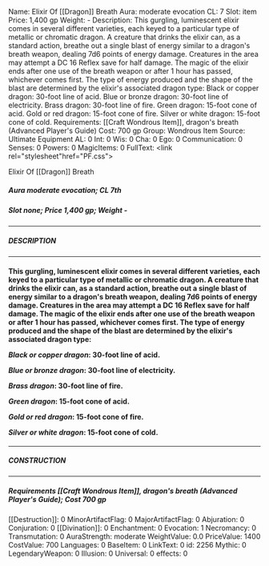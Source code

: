 Name: Elixir Of [[Dragon]] Breath
Aura: moderate evocation
CL: 7
Slot: item
Price: 1,400 gp
Weight: -
Description: This gurgling, luminescent elixir comes in several different varieties, each keyed to a particular type of metallic or chromatic dragon. A creature that drinks the elixir can, as a standard action, breathe out a single blast of energy similar to a dragon's breath weapon, dealing 7d6 points of energy damage. Creatures in the area may attempt a DC 16 Reflex save for half damage. The magic of the elixir ends after one use of the breath weapon or after 1 hour has passed, whichever comes first. The type of energy produced and the shape of the blast are determined by the elixir's associated dragon type: Black or copper dragon: 30-foot line of acid. Blue or bronze dragon: 30-foot line of electricity. Brass dragon: 30-foot line of fire. Green dragon: 15-foot cone of acid. Gold or red dragon: 15-foot cone of fire. Silver or white dragon: 15-foot cone of cold.
Requirements: [[Craft Wondrous Item]], dragon's breath (Advanced Player's Guide)
Cost: 700 gp
Group: Wondrous Item
Source: Ultimate Equipment
AL: 0
Int: 0
Wis: 0
Cha: 0
Ego: 0
Communication: 0
Senses: 0
Powers: 0
MagicItems: 0
FullText: <link rel="stylesheet"href="PF.css"><div class="heading"><p class="alignleft">Elixir Of [[Dragon]] Breath</p><div style="clear: both;"></div></div><div><h5><b>Aura </b>moderate evocation; <b>CL </b>7th</h5><h5><b>Slot </b>none; <b>Price </b>1,400 gp; <b>Weight </b>-</h5></div><hr/><div><h5><b>DESCRIPTION</b></h5></div><hr/><div><h4><p>This gurgling, luminescent elixir comes in several different varieties, each keyed to a particular type of metallic or chromatic dragon. A creature that drinks the elixir can, as a standard action, breathe out a single blast of energy similar to a dragon's breath weapon, dealing 7d6 points of energy damage. Creatures in the area may attempt a DC 16 Reflex save for half damage. The magic of the elixir ends after one use of the breath weapon or after 1 hour has passed, whichever comes first. The type of energy produced and the shape of the blast are determined by the elixir's associated dragon type: </p><p><i>Black or copper dragon</i>: 30-foot line of acid. </p><p><i>Blue or bronze dragon</i>: 30-foot line of electricity. </p><p><i>Brass dragon</i>: 30-foot line of fire. </p><p><i>Green dragon</i>: 15-foot cone of acid. </p><p><i>Gold or red dragon</i>: 15-foot cone of fire. </p><p><i>Silver or white dragon</i>: 15-foot cone of cold.</p></h4></div><hr/><div><h5><b>CONSTRUCTION</b></h5></div><hr/><div><h5><b>Requirements </b>[[Craft Wondrous Item]], <i>dragon's breath (Advanced Player's Guide)</i>; <b>Cost </b>700 gp</h5></div>
[[Destruction]]: 0
MinorArtifactFlag: 0
MajorArtifactFlag: 0
Abjuration: 0
Conjuration: 0
[[Divination]]: 0
Enchantment: 0
Evocation: 1
Necromancy: 0
Transmutation: 0
AuraStrength: moderate
WeightValue: 0.0
PriceValue: 1400
CostValue: 700
Languages: 0
BaseItem: 0
LinkText: 0
id: 2256
Mythic: 0
LegendaryWeapon: 0
Illusion: 0
Universal: 0
effects: 0
